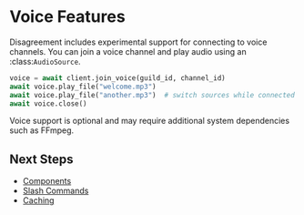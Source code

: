 # Voice Features

Disagreement includes experimental support for connecting to voice channels. You can join a voice channel and play audio using an :class:`AudioSource`.

```python
voice = await client.join_voice(guild_id, channel_id)
await voice.play_file("welcome.mp3")
await voice.play_file("another.mp3")  # switch sources while connected
await voice.close()
```

Voice support is optional and may require additional system dependencies such as FFmpeg.

## Next Steps

- [Components](using_components.md)
- [Slash Commands](slash_commands.md)
- [Caching](caching.md)

